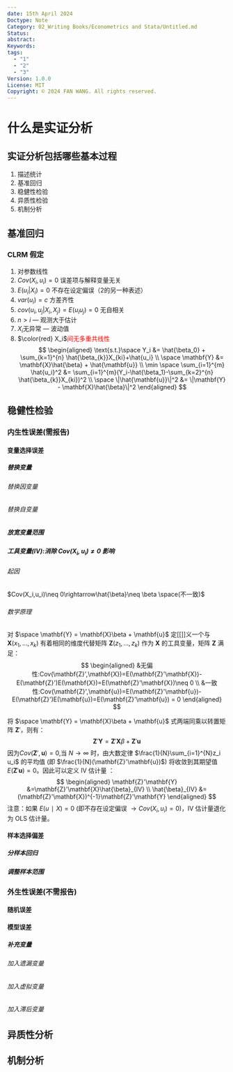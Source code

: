 ```yaml
---
date: 15th April 2024
Doctype: Note
Category: 02_Writing Books/Econometrics and Stata/Untitled.md
Status: 
abstract: 
Keywords: 
tags:
  - "1"
  - "2"
  - "3"
Version: 1.0.0
License: MIT
Copyright: © 2024 FAN WANG. All rights reserved.
---
```

# 什么是实证分析
## 实证分析包括哪些基本过程
1. 描述统计
2. 基准回归
3. 稳健性检验
4. 异质性检验
5. 机制分析

## 基准回归
### CLRM 假定
1. 对参数线性
2. $Cov(X_i,u_i)=0$  误差项与解释变量无关
3. $E(u_i|X_i)=0$  不存在设定偏误（2的另一种表述） 
4. $var(u_i)=c$  方差齐性
5. $cov(u_i,u_j|X_i,X_j)=E(u_iu_j)=0$  无自相关
6. $n > i$ — 观测大于估计
7. $X_i$无异常 — 波动值
8. $\color{red} X_i$<font color="#ff0000">间无多重共线性</font>
$$
\begin{aligned}
\text{s.t.}\space Y_i &= \hat{\beta_0} + \sum_{k=1}^{n} \hat{\beta_{k}}X_{ki}+\hat{u_i}
\\
\space \mathbf{Y} &= \mathbf{X}\hat{\beta} + \hat{\mathbf{u}}
\\
\min \space \sum_{i=1}^{m} \hat{u_i}^2 &= \sum_{i=1}^{m}(Y_i-\hat{\beta_1}-\sum_{k=2}^{n} \hat{\beta_{k}}X_{ki})^2
\\ 
\space \|\hat{\mathbf{u}}\|^2 &= \|\mathbf{Y} - \mathbf{X}\hat{\beta}\|^2
\end{aligned} 
$$
## 稳健性检验 
### 内生性误差(需报告)
#### 变量选择误差
##### 替换变量
###### 替换因变量
###### 替换自变量
##### 放宽变量范围
##### 工具变量(IV):消除 $Cov(X_i,u_i)\neq 0$ 影响
###### 起因
$Cov(X_i,u_i)\neq 0\rightarrow\hat{\beta}\neq \beta \space(不一致)$
###### 数学原理
对 $\space \mathbf{Y} = \mathbf{X}\beta + \mathbf{u}$ 定[[]]义一个与 $\mathbf{X}(x_1, \ldots, x_k)$ 有着相同的维度代替矩阵 $\mathbf{Z}(z_1, \ldots, z_k)$ 作为 $\mathbf{X}$ 的工具变量，矩阵 $\mathbf{Z}$ 满足：
$$
\begin{aligned}
&无偏性:Cov(\mathbf{Z}',\mathbf{X})=E(\mathbf{Z}'\mathbf{X})-E(\mathbf{Z}')E(\mathbf{X})=E(\mathbf{Z}'\mathbf{X})\neq 0
\\
&一致性:Cov(\mathbf{Z}',\mathbf{u})=E(\mathbf{Z}'\mathbf{u})-E(\mathbf{Z}')E(\mathbf{u})=E(\mathbf{Z}'\mathbf{u}) = 0
\end{aligned}
$$





将 $\space \mathbf{Y} = \mathbf{X}\beta + \mathbf{u}$ 式两端同乘以转置矩阵 $\mathbf{Z}'$，则有：
$$
\mathbf{Z}'\mathbf{Y} =\mathbf{Z}'\mathbf{X}\beta + \mathbf{Z}'\mathbf{u}
$$
因为$Cov(\mathbf{Z}',\mathbf{u})= 0$,当 $N\rightarrow\infty$ 时，由大数定律 $\frac{1}{N}\sum_{i=1}^{N}z_i u_i$ 的平均值 (即 $\frac{1}{N}(\mathbf{Z}'\mathbf{u})$) 将收敛到其期望值 $E(\mathbf{Z}'\mathbf{u})=0$。因此可以定义 IV 估计量 ：
$$
\begin{aligned}
\mathbf{Z}'\mathbf{Y} &=\mathbf{Z}'\mathbf{X}\hat{\beta}_{IV}
\\
\hat{\beta}_{IV} &= (\mathbf{Z}'\mathbf{X})^{-1}\mathbf{Z}'\mathbf{Y} 
\end{aligned}
$$
注意：如果 $E(u∣X)=0$ (即不存在设定偏误 $\rightarrow Cov(X_i,u_i)= 0$)，IV 估计量退化为 OLS 估计量。



#### 样本选择偏差
##### 分样本回归
##### 调整样本范围


### 外生性误差(不需报告)
#### 随机误差
#### 模型误差
##### 补充变量
###### 加入遗漏变量
###### 加入虚拟变量
###### 加入滞后变量













## 异质性分析

## 机制分析
###
